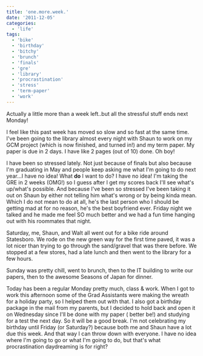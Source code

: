 ```yaml
---
title: 'one.more.week.'
date: '2011-12-05'
categories:
  - 'life'
tags:
  - 'bike'
  - 'birthday'
  - 'bitchy'
  - 'brunch'
  - 'finals'
  - 'gre'
  - 'library'
  - 'procrastination'
  - 'stress'
  - 'term-paper'
  - 'work'
---
```


Actually a little more than a week left..but all the stressful stuff ends next Monday!

I feel like this past week has moved so slow and so fast at the same time. I've been going to the library almost every night with Shaun to work on my GCM project (which is now finished, and turned in!) and my term paper. My paper is due in 2 days. I have like 2 pages (out of 10) done. Oh boy!

I have been so stressed lately. Not just because of finals but also because I'm graduating in May and people keep asking me what I'm going to do next year...I have no idea! What **do** I want to do? I have no idea! I'm taking the GRE in 2 weeks (OMG!) so I guess after I get my scores back I'll see what's up/what's possible. And because I've been so stressed I've been taking it out on Shaun by either not telling him what's wrong or by being kinda mean. Which I do not mean to do at all, he's the last person who I should be getting mad at for no reason, he's the best boyfriend ever. Friday night we talked and he made me feel SO much better and we had a fun time hanging out with his roommates that night.

Saturday, me, Shaun, and Walt all went out for a bike ride around Statesboro. We rode on the new green way for the first time paved, it was a lot nicer than trying to go through the sand/gravel that was there before. We stopped at a few stores, had a late lunch and then went to the library for a few hours.

Sunday was pretty chill, went to brunch, then to the IT building to write our papers, then to the awesome Seasons of Japan for dinner.

Today has been a regular Monday pretty much, class & work. When I got to work this afternoon some of the Grad Assistants were making the wreath for a holiday party, so I helped them out with that. I also got a birthday package in the mail from my parents, but I decided to hold back and open it on Wednesday since I'll be done with my paper ( better be!) and studying for a test the next day. So it will be a good break. I'm not celebrating my birthday until Friday (or Saturday?) because both me and Shaun have a lot due this week. And that way I can throw down with everyone. I have no idea where I'm going to go or what I'm going to do, but that's what procrastination daydreaming is for right?
